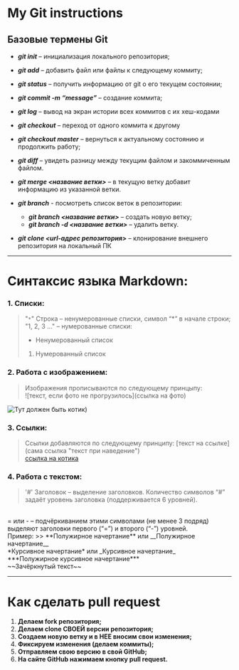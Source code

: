 # My Git instructions

## Базовые термены Git

* **_git init_** – инициализация локального репозитория;

* **_git add_** – добавить файл или файлы к следующему коммиту;

* **_git status_** – получить информацию от git о его текущем состоянии;

* **_git commit -m “message”_** – создание коммита;

* **_git log_** – вывод на экран истории всех коммитов с их хеш-кодами

* **_git checkout_** – переход от одного коммита к другому

* **_git checkout master_** – вернуться к актуальному состоянию и продолжить работу;

* **_git diff_** – увидеть разницу между текущим файлом и закоммиченным файлом.

* **_git merge <название ветки>_** – в текущую ветку добавит информацию из указанной ветки.

* **_git branch_** - посмотреть список веток в репозитории:
    * **_git branch <название ветки>_** – создать новую ветку; 
    * **_git branch -d <название ветки>_** – удалить ветку.

* **_git clone <url-адрес репозитория>_** – клонирование внешнего репозитория на  локальный ПК

---

# Синтаксис языка Markdown:
### 1. Списки:
> "`*`" Строка – ненумерованные списки, символ “*” в начале строки;<br/>
> "1, 2, 3 …" – нумерованные списки:
> * Ненумерованный список
> 1. Нумерованный список
    
### 2. Работа с изображением:

> Изображения прописываются по следующему принцыпу: <br/>
![текст, если фото не прогрузилось](ссылка на фото)

![Тут должен быть котик)](cat.jpg)

### 3. Ссылки:
> Ссылки добавляются по следующему принципу:
[текст на ссылке](сама ссылка "текст при наведение") <br/>
[ссылка на котика](https://yandex.ru/images/search?img_url=https%3A%2F%2Fsun9-78.userapi.com%2Fimpf%2Fc631925%2Fv631925701%2Fe0e0%2FztnYtlf182w.jpg%3Fsize%3D1080x710%26quality%3D96%26sign%3D966a18d9bc83ea378c52d7d040243cf3%26c_uniq_tag%3Deu2yGH8GNLZLmQqnVf51wHY4wId-M_BoA72RMwgZahI%26type%3Dalbum&lr=195&pos=6&rpt=simage&source=serp&text=котик "мяу") 

### 4. Работа с текстом:
> '#' Заголовок – выделение заголовков. Количество символов “#” задаёт уровень заголовка (поддерживается 6 уровней).
<br/>
= или - – подчёркиванием этими символами (не менее 3 подряд) выделяют заголовки первого (“=”) и второго (“-”) уровней.
<br/>
Пример: 
>> **Полужирное начертание** или __Полужирное начертание__
<br/> *Курсивное начертание* или _Курсивное начертание_
<br/> ***Полужирное курсивное начертание***
<br/> ~~Зачёркнутый текст~~

---

# Как сделать pull request
1. __Делаем fork репозитория;__
2. __Делаем clone СВОЕЙ версии репозитория;__
3. __Создаем новую ветку и в НЕЕ вносим свои изменения;__
4. __Фиксируем изменения (делаем коммиты);__
5. __Отправляем свою версию в свой GitHub;__
6. __На сайте GitHub нажимаем кнопку pull request.__
